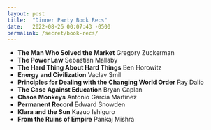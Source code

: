 ```yaml
---
layout: post
title:  "Dinner Party Book Recs"
date:   2022-08-26 00:07:43 -0500
permalink: /secret/book-recs/
---
```


- **The Man Who Solved the Market** Gregory Zuckerman
- **The Power Law** Sebastian Mallaby
- **The Hard Thing About Hard Things** Ben Horowitz
- **Energy and Civilization**  Vaclav Smil
- **Principles for Dealing with the Changing World Order**  Ray Dalio
- **The Case Against Education**  Bryan Caplan
- **Chaos Monkeys**  Antonio García Martínez
- **Permanent Record**  Edward Snowden
- **Klara and the Sun**  Kazuo Ishiguro
- **From the Ruins of Empire**  Pankaj Mishra


